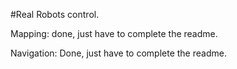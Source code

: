 #Real Robots control.

Mapping:
done, just have to complete the readme.

Navigation:
Done, just have to complete the readme.
